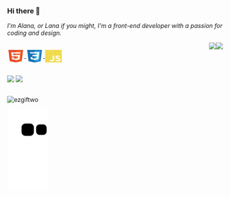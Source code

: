 ### Hi there 👋 
<i>I'm Alana, or Lana if you might, I'm a front-end developer with a passion for coding and design.</i>
<div align="center">
  <a href="https://github.com/alanafsoares">
  <img height="180em" align="right" src="https://github-readme-stats.vercel.app/api?username=alanafsoares&show_icons=true&theme=dracula&include_all_commits=true&count_private=true"/>
  <img height="180em" align="right" 
    src="https://github-readme-stats.vercel.app/api/top-langs/?username=alanafsoares&layout=compact&langs_count=7&theme=dracula"/>
</div>
  <div style="display: inline_block"><br>
  <img align="center" alt="Rafa-HTML" height="30" width="40" src="https://raw.githubusercontent.com/devicons/devicon/master/icons/html5/html5-original.svg">
  <img align="center" alt="Rafa-CSS" height="30" width="40" src="https://raw.githubusercontent.com/devicons/devicon/master/icons/css3/css3-original.svg">
  <img align="center" alt="Rafa-Js" height="30" width="40" src="https://raw.githubusercontent.com/devicons/devicon/master/icons/javascript/javascript-plain.svg">
  </div>

  ##
  
  <div> 
  <a href="https://www.linkedin.com/in/alanafsoares/"><img src="https://img.shields.io/badge/-LinkedIn-%230077B5?style=for-the-badge&logo=linkedin&logoColor=white" target="_blank"></a> 
  <a href="https://instagram.com/alanafrsoares" target="_blank"><img src="https://img.shields.io/badge/-Instagram-%23E4405F?style=for-the-badge&logo=instagram&logoColor=white" target="_blank"></a>
</div>
    
   ##

 ![ezgiftwo](https://user-images.githubusercontent.com/68574175/139342079-bf3278b6-9a49-4e96-b79e-2472d8e14973.gif)
  
 ![Snake animation](https://github.com/rafaballerini/rafaballerini/blob/output/github-contribution-grid-snake.svg)
